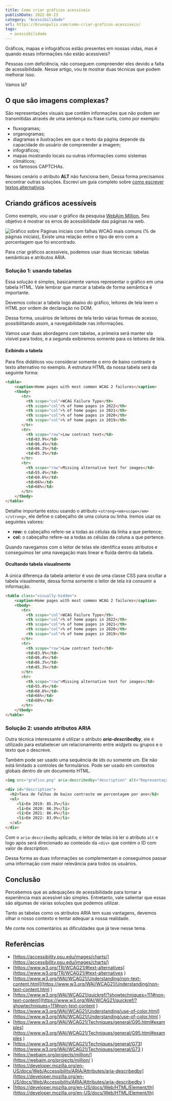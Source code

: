 ```yaml
---
title: Como criar gráficos acessíveis
publishDate: 2022-06-23
category: "Acessibilidade"
url: https://brunopulis.com/como-criar-graficos-acessiveis/
tags:
  - acessibilidade
---
```

Gráficos, mapas e infográficos estão presentes em nossas vidas, mas é quando essas informações não estão acessíveis?

Pessoas com deficiência, não conseguem compreender eles devido a falta de acessibilidade.
Nesse artigo, vou te mostrar duas técnicas que podem melhorar isso.

Vamos lá?

## O que são imagens complexas?

São representações visuais que contêm informações que não podem ser transmitidas através de uma sentença ou frase curta, como por exemplo:

- fluxogramas;
- organogramas;
- diagramas e ilustrações em que o texto da página depende da capacidade do usuário de compreender a imagem;
- infográficos;
- mapas mostrando locais ou outras informações como sistemas climáticos;
- os famosos CAPTCHAs.

Nesses cenário o atributo **ALT** não funciona bem, Dessa forma precisamos encontrar outras soluções.
Escrevi um guia completo sobre [como escrever textos alternativos](https://brunopulis.com/texto-alternativo-o-guia-definitivo/).

## Criando gráficos acessíveis

Como exemplo, vou usar o gráfico da pesquisa [WebAim Million.](https://webaim.org/projects/million/) Seu objetivo é mostrar os erros de acessibilidade das páginas na web.

![Gráfico sobre Páginas iniciais com falhas WCAG mais comuns (% de páginas iniciais), Existe uma relação entre o tipo de erro com a porcentagem que foi encontrado.](images/graphic.png)

Para criar gráficos acessíveis, podemos usar duas técnicas: tabelas semânticas e atributos ARIA.

### Solução 1: usando tabelas

Essa solução é simples, basicamente vamos representar o gráfico em uma tabela HTML. Vale lembrar que marcar a tabela de forma semântica é importante.

Devemos colocar a tabela logo abaixo do gráfico, leitores de tela leem o HTML por ordem de declaração no DOM.

Dessa forma, usuários de leitores de tela terão várias formas de acesso, possibilitando assim, a navegabilidade nas informações.

Vamos usar duas abordagens com tabelas, a primeira será manter ela visível para todos, e a segunda exibiremos somente para os leitores de tela.

#### Exibindo a tabela

Para fins didáticos vou considerar somente o erro de baixo contraste e texto alternativo no exemplo. A estrutura HTML da nossa tabela será da seguinte forma:

```html
<table>
    <caption>Home pages with most common WCAG 2 failures</caption>
    <tbody>
       <tr>
         <th scope="col">WCAG Failure Type</th>
         <th scope="col">% of home pages in 2022</th>
         <th scope="col">% of home pages in 2021</th>
         <th scope="col">% of home pages in 2020</th>
         <th scope="col">% of home pages in 2019</th>
       </tr>
       <tr>
         <th scope="row">Low contrast text</td>
         <td>83.9%</td>
         <td>86.4%</td>
         <td>86.3%</td>
         <td>85.3%</td>
       </tr>
       <tr>
         <th scope="row">Missing alternative text for images</td>
         <td>55.4%</td>
         <td>60.6%</td>
         <td>66%</td>
         <td>68%</td>
       </tr>
    </tbody>
</table>
```

Detalhe importante estou usando o atributo `<strong><em>scope</em></strong>`, ele define o cabeçalho de uma coluna ou linha. Iremos usar os seguintes valores:

- **row:** o cabeçalho refere-se a todas as células da linha a que pertence;
- **col:** o cabeçalho refere-se a todas as células da coluna a que pertence.

Quando navegamos com o leitor de telas ele identifica esses atributos e conseguimos ter uma navegação mais linear e fluída dentro da tabela.

#### Ocultando tabela visualmente

A única diferença da tabela anterior é uso de uma classe CSS para ocultar a tabela visualmente, dessa forma somente o leitor de tela irá consumir a informação.

```html
<table class="visually-hidden">
    <caption>Home pages with most common WCAG 2 failures</caption>
    <tbody>
       <tr>
         <th scope="col">WCAG Failure Type</th>
         <th scope="col">% of home pages in 2022</th>
         <th scope="col">% of home pages in 2021</th>
         <th scope="col">% of home pages in 2020</th>
         <th scope="col">% of home pages in 2019</th>
       </tr>
       <tr>
         <th scope="row">Low contrast text</td>
         <td>83.9%</td>
         <td>86.4%</td>
         <td>86.3%</td>
         <td>85.3%</td>
       </tr>
       <tr>
         <th scope="row">Missing alternative text for images</td>
         <td>55.4%</td>
         <td>60.6%</td>
         <td>66%</td>
         <td>68%</td>
       </tr>
    </tbody>
</table>
```

### Solução 2: usando atributos ARIA

Outra técnica interessante é utilizar o atributo **_aria-describedby_**, ele é utilizado para estabelecer um relacionamento entre _widgets_ ou grupos e o texto que o descreve.

Também pode ser usado uma sequência de ids ou somente um. Ele não está limitado a controles de formulários. Pode ser usado em contextos globais dentro de um documento HTML.

```html
<img src="grafico.png" aria-describedby="description" alt="Representação dos erros mais comuns da WCAG 2.1 nas Home pages mais famosas"  />

<div id="description">
  <h2>Taxa de falhas de baixo contraste em porcentagem por ano</h2>
  <ul>
     <li>Em 2019: 85.3%</li>
     <li>Em 2020: 86.3%</li>
     <li>Em 2021: 86.4%</li>
     <li>Em 2022: 83.9%</li>
  </ul>
</div>
```

Com o `aria-describedby` aplicado, o leitor de telas irá ler o atributo `alt` e logo após será direcionado ao conteúdo da `<div>` que contém o ID com valor de _description_.

Dessa forma as duas informações se complementam e conseguimos passar uma informação com maior relevância para todos os usuários.

## Conclusão

Percebemos que as adequações de acessibilidade para tornar a experiência mais acessível são simples. Entretanto, vale salientar que essas são algumas de várias soluções que podemos utilizar.

Tanto as tabelas como os atributos ARIA tem suas vantagens, devemos olhar o nosso contexto e tentar adequar a nossa realidade.

Me conte nos comentários as dificuldades que já teve nesse tema.

## Referências

- [https://accessibility.psu.edu/images/charts/](https://accessibility.psu.edu/images/charts/)
- [https://www.w3.org/TR/WCAG21/#text-alternatives](https://www.w3.org/TR/WCAG21/#text-alternatives
    )
- [https://www.w3.org/WAI/WCAG21/Understanding/non-text-content.html](https://www.w3.org/WAI/WCAG21/Understanding/non-text-content.html
    )
- [https://www.w3.org/WAI/WCAG21/quickref/?showtechniques=111#non-text-content](https://www.w3.org/WAI/WCAG21/quickref/?showtechniques=111#non-text-content
    )
- [https://www.w3.org/WAI/WCAG21/Understanding/use-of-color.html](https://www.w3.org/WAI/WCAG21/Understanding/use-of-color.html
    )
- [https://www.w3.org/WAI/WCAG21/Techniques/general/G95.html#examples](https://www.w3.org/WAI/WCAG21/Techniques/general/G95.html#examples
    )
- [https://www.w3.org/WAI/WCAG21/Techniques/general/G73](https://www.w3.org/WAI/WCAG21/Techniques/general/G73
    )
- [https://webaim.org/projects/million/](https://webaim.org/projects/million/
    )
- [https://developer.mozilla.org/en-US/docs/Web/Accessibility/ARIA/Attributes/aria-describedby](https://developer.mozilla.org/en-US/docs/Web/Accessibility/ARIA/Attributes/aria-describedby
    )
- [https://developer.mozilla.org/en-US/docs/Web/HTML/Element/th](https://developer.mozilla.org/en-US/docs/Web/HTML/Element/th)
